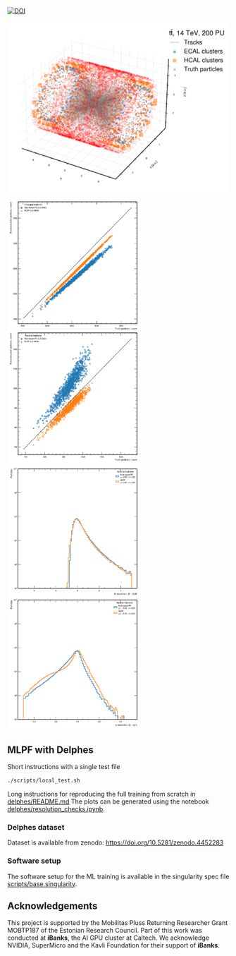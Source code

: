 [![DOI](https://zenodo.org/badge/DOI/10.5281/zenodo.4452283.svg)](https://doi.org/10.5281/zenodo.4452283)

<p float="left">
  <img src="delphes/plots/event.png" alt="Simulated event" width="600"/>
</p>

<p float="left">
  <img src="delphes/plots/num_particles.png" alt="Particle multiplicity" width="300"/>
  <img src="delphes/plots/res_pid2.png" alt="Neutral hadron resolution" width="300"/>
</p>

## MLPF with Delphes

Short instructions with a single test file
```bash
./scripts/local_test.sh
```

Long instructions for reproducing the full training from scratch in [delphes/README.md](delphes/README.md)
The plots can be generated using the notebook [delphes/resolution_checks.ipynb](delphes/resolution_checks.ipynb).

### Delphes dataset
Dataset is available from zenodo: https://doi.org/10.5281/zenodo.4452283

### Software setup
The software setup for the ML training is available in the singularity spec file [scripts/base.singularity](scripts/base.singularity).

## Acknowledgements

This project is supported by the Mobilitas Pluss Returning Researcher Grant MOBTP187 of the Estonian Research Council. Part of this work was conducted at **iBanks**, the AI GPU cluster at Caltech. We acknowledge NVIDIA, SuperMicro and the Kavli Foundation for their support of **iBanks**. 
